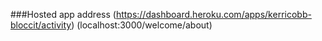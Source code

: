 ###Hosted app address
(https://dashboard.heroku.com/apps/kerricobb-bloccit/activity)
(localhost:3000/welcome/about)